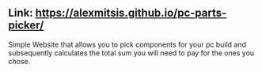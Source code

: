 ## Link: https://alexmitsis.github.io/pc-parts-picker/
Simple Website that allows you to pick components for your pc build and subsequently calculates the total sum you will need to pay for the ones you chose.
